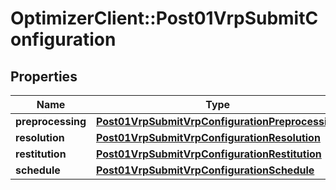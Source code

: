 # OptimizerClient::Post01VrpSubmitConfiguration

## Properties
Name | Type | Description | Notes
------------ | ------------- | ------------- | -------------
**preprocessing** | [**Post01VrpSubmitVrpConfigurationPreprocessing**](Post01VrpSubmitVrpConfigurationPreprocessing.md) |  | [optional] 
**resolution** | [**Post01VrpSubmitVrpConfigurationResolution**](Post01VrpSubmitVrpConfigurationResolution.md) |  | [optional] 
**restitution** | [**Post01VrpSubmitVrpConfigurationRestitution**](Post01VrpSubmitVrpConfigurationRestitution.md) |  | [optional] 
**schedule** | [**Post01VrpSubmitVrpConfigurationSchedule**](Post01VrpSubmitVrpConfigurationSchedule.md) |  | [optional] 


